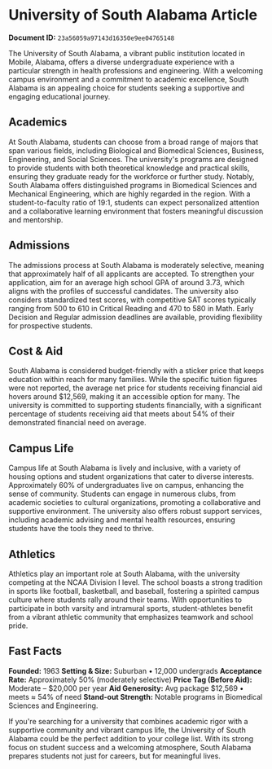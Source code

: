 # University of South Alabama Article

**Document ID:** `23a56059a97143d16350e9ee04765148`

The University of South Alabama, a vibrant public institution located in Mobile, Alabama, offers a diverse undergraduate experience with a particular strength in health professions and engineering. With a welcoming campus environment and a commitment to academic excellence, South Alabama is an appealing choice for students seeking a supportive and engaging educational journey.

## Academics
At South Alabama, students can choose from a broad range of majors that span various fields, including Biological and Biomedical Sciences, Business, Engineering, and Social Sciences. The university's programs are designed to provide students with both theoretical knowledge and practical skills, ensuring they graduate ready for the workforce or further study. Notably, South Alabama offers distinguished programs in Biomedical Sciences and Mechanical Engineering, which are highly regarded in the region. With a student-to-faculty ratio of 19:1, students can expect personalized attention and a collaborative learning environment that fosters meaningful discussion and mentorship.

## Admissions
The admissions process at South Alabama is moderately selective, meaning that approximately half of all applicants are accepted. To strengthen your application, aim for an average high school GPA of around 3.73, which aligns with the profiles of successful candidates. The university also considers standardized test scores, with competitive SAT scores typically ranging from 500 to 610 in Critical Reading and 470 to 580 in Math. Early Decision and Regular admission deadlines are available, providing flexibility for prospective students.

## Cost & Aid
South Alabama is considered budget-friendly with a sticker price that keeps education within reach for many families. While the specific tuition figures were not reported, the average net price for students receiving financial aid hovers around $12,569, making it an accessible option for many. The university is committed to supporting students financially, with a significant percentage of students receiving aid that meets about 54% of their demonstrated financial need on average.

## Campus Life
Campus life at South Alabama is lively and inclusive, with a variety of housing options and student organizations that cater to diverse interests. Approximately 60% of undergraduates live on campus, enhancing the sense of community. Students can engage in numerous clubs, from academic societies to cultural organizations, promoting a collaborative and supportive environment. The university also offers robust support services, including academic advising and mental health resources, ensuring students have the tools they need to thrive.

## Athletics
Athletics play an important role at South Alabama, with the university competing at the NCAA Division I level. The school boasts a strong tradition in sports like football, basketball, and baseball, fostering a spirited campus culture where students rally around their teams. With opportunities to participate in both varsity and intramural sports, student-athletes benefit from a vibrant athletic community that emphasizes teamwork and school pride.

## Fast Facts
**Founded:** 1963
**Setting & Size:** Suburban • 12,000 undergrads
**Acceptance Rate:** Approximately 50% (moderately selective)
**Price Tag (Before Aid):** Moderate – $20,000 per year
**Aid Generosity:** Avg package $12,569 • meets ≈ 54% of need
**Stand-out Strength:** Notable programs in Biomedical Sciences and Engineering.

If you're searching for a university that combines academic rigor with a supportive community and vibrant campus life, the University of South Alabama could be the perfect addition to your college list. With its strong focus on student success and a welcoming atmosphere, South Alabama prepares students not just for careers, but for meaningful lives.
